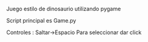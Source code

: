Juego estilo de dinosaurio utilizando pygame

Script principal es Game.py

Controles :
Saltar->Espacio
Para seleccionar dar click 